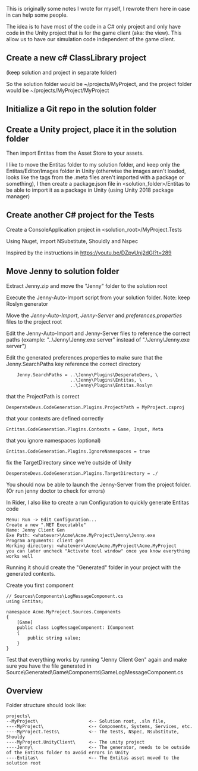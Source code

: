 This is originally some notes I wrote for myself, I rewrote them here in case in can help some people. 

The idea is to have most of the code in a C# only project and only have code in the Unity project that is for the game client (aka: the view).
This allow us to have our simulation code independent of the game client.


## Create a new c# ClassLibrary project
(keep solution and project in separate folder)

So the solution folder would be ~/projects/MyProject, and the project folder would be ~/projects/MyProject/MyProject

## Initialize a Git repo in the solution folder

## Create a Unity project, place it in the solution folder

Then import Entitas from the Asset Store to your assets.

I like to move the Entitas folder to my solution folder, and keep only the Entitas/Editor/Images folder in Unity (otherwise the images aren't loaded, looks like the tags from the .meta files aren't imported with a package or something), 
I then create a package.json file in <solution_folder>/Entitas to be able to import it as a package in Unity (using Unity 2018 package manager)

## Create another C# project for the Tests

Create a ConsoleApplication project in <solution_root>/MyProject.Tests

Using Nuget, import NSubstitute, Shouldly and Nspec

Inspired by the instructions in https://youtu.be/DZpvUnj2dGI?t=289 



## Move Jenny to solution folder

Extract Jenny.zip and move the "Jenny" folder to the solution root

Execute the Jenny-Auto-Import script from your solution folder.
Note: keep Roslyn generator

Move the _Jenny-Auto-Import_, _Jenny-Server_ and _preferences.properties_ files to the project root 

Edit the Jenny-Auto-Import and Jenny-Server files to reference the correct paths
(example: "..\Jenny\Jenny.exe server"  instead of ".\Jenny\Jenny.exe server")

Edit the generated preferences.properties to make sure that the Jenny.SearchPaths key reference the correct directory
```
    Jenny.SearchPaths = ..\Jenny\Plugins\DesperateDevs, \
                        ..\Jenny\Plugins\Entitas, \
                        ..\Jenny\Plugins\Entitas.Roslyn
```

that the ProjectPath is correct
```
DesperateDevs.CodeGeneration.Plugins.ProjectPath = MyProject.csproj
```

that your contexts are defined correctly
```
Entitas.CodeGeneration.Plugins.Contexts = Game, Input, Meta
```

that you ignore namespaces (optional)
```
Entitas.CodeGeneration.Plugins.IgnoreNamespaces = true
```

fix the TargetDirectory since we're outside of Unity
```
DesperateDevs.CodeGeneration.Plugins.TargetDirectory = ./
```

You should now be able to launch the Jenny-Server from the project folder. (Or run jenny doctor to check for errors)

In Rider, I also like to create a run Configuration to quickly generate Entitas code
```
Menu: Run -> Edit Configuration...
Create a new ".NET Executable"
Name: Jenny Client Gen
Exe Path: <whatever>\Acme\Acme.MyProject\Jenny\Jenny.exe
Program arguments: client gen
Working directory: <whatever>\Acme\Acme.MyProject\Acme.MyProject
you can later uncheck "Activate tool window" once you know everything works well
```

Running it should create the "Generated" folder in your project with the generated contexts.

Create you first component

```
// Sources\Components\LogMessageComponent.cs
using Entitas;

namespace Acme.MyProject.Sources.Components
{
    [Game]
    public class LogMessageComponent: IComponent
    {
        public string value;
    }
}
```

Test that everything works by running "Jenny Client Gen" again and make sure you have the file generated in Source\Generated\Game\Components\GameLogMessageComponent.cs


## Overview
Folder structure should look like:
```
projects\
--MyProject\                   <-- Solution root, .sln file, 
----MyProject\                 <-- Components, Systems, Services, etc.
----MyProject.Tests\           <-- The tests, NSpec, Nsubstitute, Shouldy
----MyProject.UnityClient\     <-- The unity project
----Jenny\                     <-- The generator, needs to be outside of the Entitas folder to avoid errors in Unity
----Entitas\                   <-- The Entitas asset moved to the solution root
```
